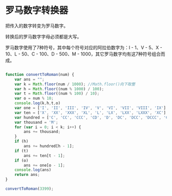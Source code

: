<!--
 * @Description: 罗马数字转换器
 * @Version: 2.0
 * @Autor: fengjiao
 * @Date: 2020-07-23 19:39:20
 * @LastEditors: fengjiao
 * @LastEditTime: 2020-07-23 19:42:42
--> 

# 罗马数字转换器
把传入的数字转变为罗马数字。

转换后的罗马数字字母必须都是大写。


罗马数字使用了7种符号，其中每个符号对应的阿拉伯数字为：I - 1、V - 5、X - 10、L - 50、C - 100、D - 500、M - 1000，其它罗马数字均有这7种符号组合而成。
```js

function convertToRoman(num) {
    var ans = "";
    var k = Math.floor(num / 1000); //Math.floor()向下取整
    var h = Math.floor((num % 1000) / 100);
    var t = Math.floor((num % 100) / 10);
    var o = num % 10;
    console.log(k,h,t,o)
    var one = ['I', 'II', 'III', 'IV', 'V', 'VI', 'VII', 'VIII', 'IX'];
    var ten = ['X', 'XX', 'XXX', 'XL', 'L', 'LX', 'LXX', 'LXXX', 'XC'];
    var hundred = ['C', 'CC', 'CCC', 'CD', 'D', 'DC', 'DCC', 'DCCC', 'CM'];
    var thousand = 'M';
    for (var i = 0; i < k; i++) {
        ans += thousand;
    }
    if (h)
        ans += hundred[h - 1];
    if (t)
        ans += ten[t - 1];
    if (o)
        ans += one[o - 1];
    console.log(ans)
    return ans;
}

convertToRoman(3399);
```